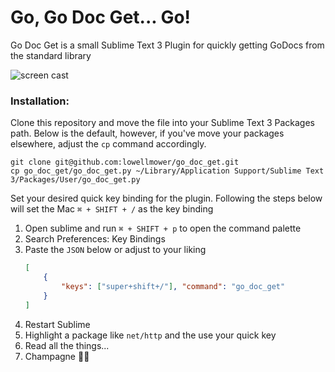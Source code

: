 # Go, Go Doc Get... Go!
Go Doc Get is a small Sublime Text 3 Plugin for quickly getting GoDocs from the standard library

![screen cast](https://github.com/lowellmower/go_doc_get/edit/master/screen_example.gif)

### Installation:
Clone this repository and move the file into your Sublime Text 3 Packages path. Below is the default, however, if you've move your packages elsewhere, adjust the `cp` command accordingly.
```
git clone git@github.com:lowellmower/go_doc_get.git
cp go_doc_get/go_doc_get.py ~/Library/Application Support/Sublime Text 3/Packages/User/go_doc_get.py
```

Set your desired quick key binding for the plugin. Following the steps below will set the Mac `⌘ + SHIFT + /` as the key binding

1. Open sublime and run `⌘ + SHIFT + p` to open the command palette
2. Search Preferences: Key Bindings
3. Paste the `JSON` below or adjust to your liking
	```JSON
	[
		{
			"keys": ["super+shift+/"], "command": "go_doc_get"
		}
	]
	```
4. Restart Sublime
5. Highlight a package like `net/http` and the use your quick key
6. Read all the things...
7. Champagne 🍾🥂
